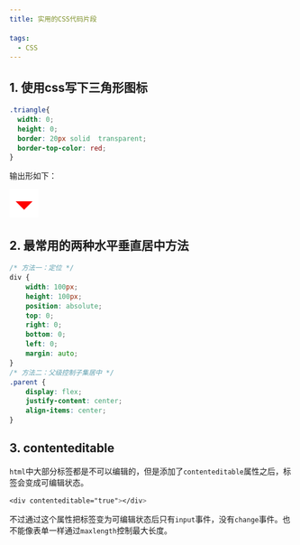 ```yaml
---
title: 实用的CSS代码片段

tags:
  - CSS
---
```

## 1. 使用css写下三角形图标
```css
.triangle{
  width: 0;
  height: 0;
  border: 20px solid  transparent;
  border-top-color: red;
}
```
输出形如下：

![triangle](../css/images/triangle.png)

## 2. 最常用的两种水平垂直居中方法
```css
/* 方法一：定位 */
div {
    width: 100px;
    height: 100px;
    position: absolute;
    top: 0;
    right: 0;
    bottom: 0;
    left: 0;
    margin: auto;
}
/* 方法二：父级控制子集居中 */
.parent {
    display: flex;
    justify-content: center;
    align-items: center;
}
```

## 3. contenteditable
`html`中大部分标签都是不可以编辑的，但是添加了`contenteditable`属性之后，标签会变成可编辑状态。
```css
<div contenteditable="true"></div>
```
不过通过这个属性把标签变为可编辑状态后只有`input`事件，没有`change`事件。也不能像表单一样通过`maxlength`控制最大长度。



